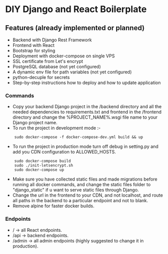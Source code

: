 # DIY Django and React Boilerplate

## Features (already implemented or planned)

- Backend with Django Rest Framework
- Frontend with React 
- Bootstrap for styling
- Deployment with docker-compose on single VPS
- SSL certificate from Let's encrypt
- PostgreSQL database (not yet configured)
- A dynamic env file for path variables (not yet configured)
- python-decuple for secrets
- Step-by-step instructions how to deploy and how to update application

### Commands

- Copy your backend Django project in the /backend directory and all the needed dependencies to requirements.txt and frontend in the /frontend directory and change the %PROJECT_NAME%.wsgi file name to your Django project name.
- To run the project in development mode :- 
```   
    sudo docker-compose -f docker-compose-dev.yml build && up
```
- To run the project in production mode turn off debug in setting.py and add you CDN configuration to ALLOWED_HOSTS.
```
    sudo docker-compose build
    sudo ./init-letsencrypt.sh
    sudo docker-compose up
```
- Make sure you have collected static files and made migrations before running all docker commands, and change the static files folder to "django_static" if u want to serve static files through Django.
- Change the url in the frontend to your CDN, and not localhost, and route all paths in the backend to a particular endpoint and not to blank.
- Remove alpine for faster docker builds.

### Endpoints
- / -> all React endpoints.
- /api -> backend endpoints.
- /admin -> all admin endpoints (highly suggested to change it in production). 
